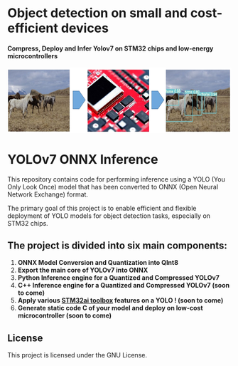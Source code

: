 # Object detection on small and cost-efficient devices

#### Compress, Deploy and Infer Yolov7 on STM32 chips and low-energy microcontrollers
![Main picture](./repo/algo.png)
# YOLOv7 ONNX Inference

This repository contains code for performing inference using a YOLO (You Only Look Once) model that has been converted to ONNX (Open Neural Network Exchange) format. 

The primary goal of this project is to enable efficient and flexible deployment of YOLO models for object detection tasks, especially on STM32 chips.

## The project is divided into six main components:

1. **ONNX Model Conversion and Quantization into QInt8**
2. **Export the main core of YOLOv7 into ONNX**
3. **Python Inference engine for a Quantized and Compressed YOLOv7**
4. **C++ Inference engine for a Quantized and Compressed YOLOv7 (soon to come)**
5. **Apply various [STM32ai toolbox](https://stm32ai.st.com/)  features on a YOLO ! (soon to come)**
6. **Generate static code C of your model and deploy on low-cost microcontroller (soon to come)**

## License
This project is licensed under the  GNU License.


